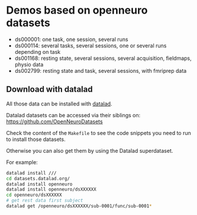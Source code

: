 # Demos based on openneuro datasets

-   ds000001: one task, one session, several runs
-   ds000114: several tasks, several sessions,
    one or several runs depending on task
-   ds001168: resting state, several sessions, several acquisition, fieldmaps,
    physio data
-   ds002799: resting state and task, several sessions, with fmriprep data

## Download with datalad

All those data can be installed with
[datalad](http://handbook.datalad.org/en/latest/index.html).

Datalad datasets can be accessed via their siblings on:
https://github.com/OpenNeuroDatasets

Check the content of the `Makefile` to see the code snippets you need to run
to install those datasets.

Otherwise you can also get them by using the Datalad superdataset.

For example:

```bash
datalad install ///
cd datasets.datalad.org/
datalad install openneuro
datalad install openneuro/dsXXXXXX
cd openneuro/dsXXXXXX
# get rest data first subject
datalad get /openneuro/dsXXXXXX/sub-0001/func/sub-0001*
```
